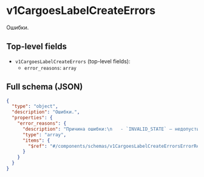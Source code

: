 # v1CargoesLabelCreateErrors

Ошибки.

## Top-level fields
- `v1CargoesLabelCreateErrors` (top-level fields):
  - `error_reasons`: `array`

## Full schema (JSON)
```json
{
  "type": "object",
  "description": "Ошибки.",
  "properties": {
    "error_reasons": {
      "description": "Причина ошибки:\n   - `INVALID_STATE` — недопустимое состояние поставки.\n   - `OPERATION_NOT_FOUND` — операция не найдена.\n   - `OPERATION_FAILED` — операция завершилась с ошибкой.\n   - `SUPPLY_NOT_BELONG_CONTRACTOR` — контрагент не соответствует поставке.\n   - `SUPPLY_NOT_BELONG_COMPANY` — компания не соответствует поставке.\n   - `SUPPLY_IS_EMPTY` — поставка без грузомест.\n   - `CARGOES_NOT_FOUND` — грузоместа не найдены.\n",
      "type": "array",
      "items": {
        "$ref": "#/components/schemas/v1CargoesLabelCreateErrorsErrorReason"
      }
    }
  }
}
```
